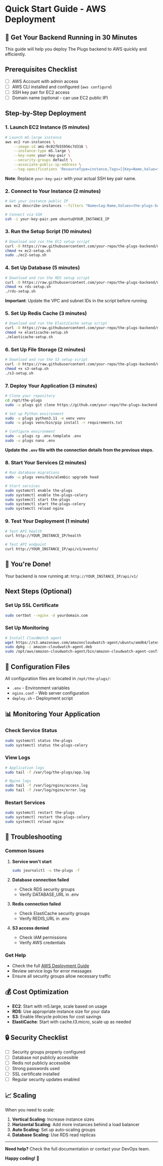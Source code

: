# Quick Start Guide - AWS Deployment

## 🚀 Get Your Backend Running in 30 Minutes

This guide will help you deploy The Plugs backend to AWS quickly and efficiently.

## Prerequisites Checklist

- [ ] AWS Account with admin access
- [ ] AWS CLI installed and configured (`aws configure`)
- [ ] SSH key pair for EC2 access
- [ ] Domain name (optional - can use EC2 public IP)

## Step-by-Step Deployment

### 1. Launch EC2 Instance (5 minutes)

```bash
# Launch m5.large instance
aws ec2 run-instances \
    --image-id ami-0c02fb55956c7d316 \
    --instance-type m5.large \
    --key-name your-key-pair \
    --security-groups default \
    --associate-public-ip-address \
    --tag-specifications 'ResourceType=instance,Tags=[{Key=Name,Value=the-plugs-backend}]'
```

**Note**: Replace `your-key-pair` with your actual SSH key pair name.

### 2. Connect to Your Instance (2 minutes)

```bash
# Get your instance public IP
aws ec2 describe-instances --filters "Name=tag:Name,Values=the-plugs-backend" --query 'Reservations[0].Instances[0].PublicIpAddress' --output text

# Connect via SSH
ssh -i your-key-pair.pem ubuntu@YOUR_INSTANCE_IP
```

### 3. Run the Setup Script (10 minutes)

```bash
# Download and run the EC2 setup script
curl -O https://raw.githubusercontent.com/your-repo/the-plugs-backend/main/deployment/aws/ec2-setup.sh
chmod +x ec2-setup.sh
sudo ./ec2-setup.sh
```

### 4. Set Up Database (5 minutes)

```bash
# Download and run the RDS setup script
curl -O https://raw.githubusercontent.com/your-repo/the-plugs-backend/main/deployment/aws/rds-setup.sh
chmod +x rds-setup.sh
./rds-setup.sh
```

**Important**: Update the VPC and subnet IDs in the script before running.

### 5. Set Up Redis Cache (3 minutes)

```bash
# Download and run the ElastiCache setup script
curl -O https://raw.githubusercontent.com/your-repo/the-plugs-backend/main/deployment/aws/elasticache-setup.sh
chmod +x elasticache-setup.sh
./elasticache-setup.sh
```

### 6. Set Up File Storage (2 minutes)

```bash
# Download and run the S3 setup script
curl -O https://raw.githubusercontent.com/your-repo/the-plugs-backend/main/deployment/aws/s3-setup.sh
chmod +x s3-setup.sh
./s3-setup.sh
```

### 7. Deploy Your Application (3 minutes)

```bash
# Clone your repository
cd /opt/the-plugs
sudo -u plugs git clone https://github.com/your-repo/the-plugs-backend.git .

# Set up Python environment
sudo -u plugs python3.11 -m venv venv
sudo -u plugs venv/bin/pip install -r requirements.txt

# Configure environment
sudo -u plugs cp .env.template .env
sudo -u plugs nano .env
```

**Update the `.env` file with the connection details from the previous steps.**

### 8. Start Your Services (2 minutes)

```bash
# Run database migrations
sudo -u plugs venv/bin/alembic upgrade head

# Start services
sudo systemctl enable the-plugs
sudo systemctl enable the-plugs-celery
sudo systemctl start the-plugs
sudo systemctl start the-plugs-celery
sudo systemctl reload nginx
```

### 9. Test Your Deployment (1 minute)

```bash
# Test API health
curl http://YOUR_INSTANCE_IP/health

# Test API endpoint
curl http://YOUR_INSTANCE_IP/api/v1/events/
```

## 🎉 You're Done!

Your backend is now running at: `http://YOUR_INSTANCE_IP/api/v1/`

## Next Steps (Optional)

### Set Up SSL Certificate
```bash
sudo certbot --nginx -d yourdomain.com
```

### Set Up Monitoring
```bash
# Install CloudWatch agent
wget https://s3.amazonaws.com/amazoncloudwatch-agent/ubuntu/amd64/latest/amazon-cloudwatch-agent.deb
sudo dpkg -i amazon-cloudwatch-agent.deb
sudo /opt/aws/amazon-cloudwatch-agent/bin/amazon-cloudwatch-agent-config-wizard
```

## 🔧 Configuration Files

All configuration files are located in `/opt/the-plugs/`:

- `.env` - Environment variables
- `nginx.conf` - Web server configuration
- `deploy.sh` - Deployment script

## 📊 Monitoring Your Application

### Check Service Status
```bash
sudo systemctl status the-plugs
sudo systemctl status the-plugs-celery
```

### View Logs
```bash
# Application logs
sudo tail -f /var/log/the-plugs/app.log

# Nginx logs
sudo tail -f /var/log/nginx/access.log
sudo tail -f /var/log/nginx/error.log
```

### Restart Services
```bash
sudo systemctl restart the-plugs
sudo systemctl restart the-plugs-celery
sudo systemctl reload nginx
```

## 🚨 Troubleshooting

### Common Issues

1. **Service won't start**
   ```bash
   sudo journalctl -u the-plugs -f
   ```

2. **Database connection failed**
   - Check RDS security groups
   - Verify DATABASE_URL in .env

3. **Redis connection failed**
   - Check ElastiCache security groups
   - Verify REDIS_URL in .env

4. **S3 access denied**
   - Check IAM permissions
   - Verify AWS credentials

### Get Help

- Check the full [AWS Deployment Guide](AWS_DEPLOYMENT_GUIDE.md)
- Review service logs for error messages
- Ensure all security groups allow necessary traffic

## 💰 Cost Optimization

- **EC2**: Start with m5.large, scale based on usage
- **RDS**: Use appropriate instance size for your data
- **S3**: Enable lifecycle policies for cost savings
- **ElastiCache**: Start with cache.t3.micro, scale up as needed

## 🔒 Security Checklist

- [ ] Security groups properly configured
- [ ] Database not publicly accessible
- [ ] Redis not publicly accessible
- [ ] Strong passwords used
- [ ] SSL certificate installed
- [ ] Regular security updates enabled

## 📈 Scaling

When you need to scale:

1. **Vertical Scaling**: Increase instance sizes
2. **Horizontal Scaling**: Add more instances behind a load balancer
3. **Auto Scaling**: Set up auto-scaling groups
4. **Database Scaling**: Use RDS read replicas

---

**Need help?** Check the full documentation or contact your DevOps team.

**Happy coding!** 🚀
